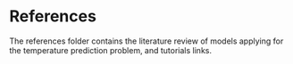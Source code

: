 # References
The references folder contains the literature review of models applying for the temperature prediction problem, and tutorials links.
